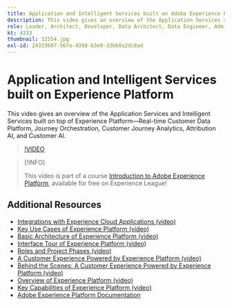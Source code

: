 ```yaml
---
title: Application and Intelligent Services built on Adobe Experience Platform
description: This video gives an overview of the Application Services and Intelligent Services built on top of Adobe Experience Platform&mdash;Real-time Customer Data Platform, Journey Orchestration, Customer Journey Analytics, Attribution AI, and Customer AI.
role: Leader, Architect, Developer, Data Architect, Data Engineer, Admin, User
kt: 4333
thumbnail: 32554.jpg
exl-id: 24333697-56fe-4398-b3e0-33b68a2dc8ad
---
```

# Application and Intelligent Services built on Experience Platform

This video gives an overview of the Application Services and Intelligent Services built on top of Experience Platform&mdash;Real-time Customer Data Platform, Journey Orchestration, Customer Journey Analytics, Attribution AI, and Customer AI.

>[!VIDEO](https://video.tv.adobe.com/v/32554?quality=12&learn=on)

>[!INFO]
>
> This video is part of a course [Introduction to Adobe Experience Platform](https://experienceleague.adobe.com/?recommended=ExperiencePlatform-U-1-2020.1), available for free on Experience League!

## Additional Resources

* [Integrations with Experience Cloud Applications (video)](integrations-with-experience-cloud-applications.md)
* [Key Use Cases of Experience Platform (video)](key-use-cases.md)
* [Basic Architecture of Experience Platform (video)](basic-architecture.md)
* [Interface Tour of Experience Platform (video)](interface-tour.md)
* [Roles and Project Phases (video)](roles-and-project-phases.md)
* [A Customer Experience Powered by Experience Platform (video)](a-customer-experience-powered-by-experience-platform.md)
* [Behind the Scenes: A Customer Experience Powered by Experience Platform (video)](behind-the-scenes-a-customer-experience-powered-by-experience-platform.md)
* [Overview of Experience Platform (video)](overview.md)
* [Key Capabilities of Experience Platform (video)](key-capabilities.md)
* [Adobe Experience Platform Documentation](https://experienceleague.adobe.com/docs/experience-platform/landing/home.html)
